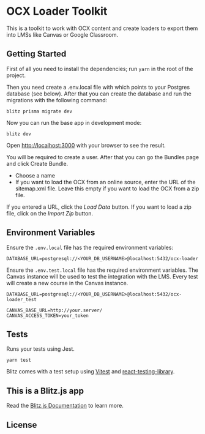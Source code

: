 
# ****OCX Loader Toolkit****

This is a toolkit to work with OCX content and create loaders to export them into LMSs like Canvas or
Google Classroom.

## Getting Started

First of all you need to install the dependencies; run `yarn` in the root of the project.

Then you need create a .env.local file with which points to your Postgres database (see below). After that you can
create the database and run the migrations with the following command:

```
blitz prisma migrate dev
```

Now you can run the base app in development mode:

```
blitz dev
```

Open [http://localhost:3000](http://localhost:3000) with your browser to see the result.

You will be required to create a user. After that you can go the Bundles page and click Create Bundle.

* Choose a name
* If you want to load the OCX from an online source, enter the URL of the sitemap.xml file. Leave this empty if you want to load the OCX from a zip file.

If you entered a URL, click the *Load Data* button. If you want to load a zip file, click on the *Import Zip* button.

## Environment Variables

Ensure the `.env.local` file has the required environment variables:

```
DATABASE_URL=postgresql://<YOUR_DB_USERNAME>@localhost:5432/ocx-loader
```

Ensure the `.env.test.local` file has the required environment variables. The Canvas instance
will be used to test the integration with the LMS. Every test will create a new course in the
Canvas instance.

```
DATABASE_URL=postgresql://<YOUR_DB_USERNAME>@localhost:5432/ocx-loader_test

CANVAS_BASE_URL=http://your.server/
CANVAS_ACCESS_TOKEN=your_token
```

## Tests

Runs your tests using Jest.

```
yarn test
```

Blitz comes with a test setup using [Vitest](https://vitest.dev/) and [react-testing-library](https://testing-library.com/).


## This is a Blitz.js app

Read the [Blitz.js Documentation](https://blitzjs.com/docs/getting-started) to learn more.

## License
